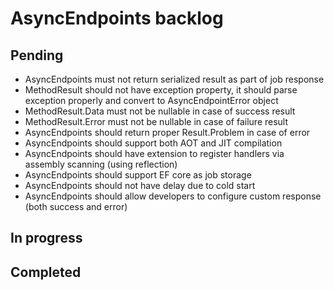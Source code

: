 # AsyncEndpoints backlog

## Pending

- AsyncEndpoints must not return serialized result as part of job response
- MethodResult should not have exception property, it should parse exception properly and convert to AsyncEndpointError object
- MethodResult.Data must not be nullable in case of success result
- MethodResult.Error must not be nullable in case of failure result
- AsyncEndpoints should return proper Result.Problem in case of error
- AsyncEndpoints should support both AOT and JIT compilation
- AsyncEndpoints should have extension to register handlers via assembly scanning (using reflection)
- AsyncEndpoints should support EF core as job storage
- AsyncEndpoints should not have delay due to cold start
- AsyncEndpoints should allow developers to configure custom response (both success and error)

## In progress

## Completed
